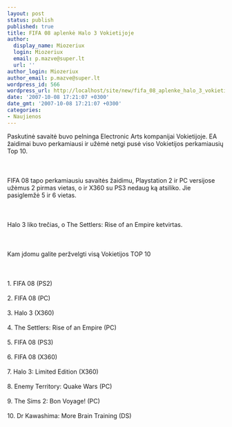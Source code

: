 ```yaml
---
layout: post
status: publish
published: true
title: FIFA 08 aplenkė Halo 3 Vokietijoje
author:
  display_name: Miozeriux
  login: Miozeriux
  email: p.mazve@super.lt
  url: ''
author_login: Miozeriux
author_email: p.mazve@super.lt
wordpress_id: 566
wordpress_url: http://localhost/site/new/fifa_08_aplenke_halo_3_vokietijoje/
date: '2007-10-08 17:21:07 +0300'
date_gmt: '2007-10-08 17:21:07 +0300'
categories:
- Naujienos
---
```

<p>Paskutinė savaitė buvo pelninga Electronic Arts kompanijai Vokietijoje. EA žaidimai buvo perkamiausi ir užėmė netgi pusė viso Vokietijos perkamiausių Top 10.<br />
<br><br />
<br>FIFA 08 tapo perkamiausiu savaitės žaidimu, Playstation 2 ir PC versijose užėmus 2 pirmas vietas, o ir X360 su PS3 nedaug ką atsiliko. Jie pasiglemžė 5 ir 6 vietas.<br />
<br><br />
<br>Halo 3 liko trečias, o The Settlers: Rise of an Empire ketvirtas.<br />
<br><br />
<br>Kam įdomu galite peržvelgti visą Vokietijos TOP 10<br />
<br><br />
<br>1. FIFA 08 (PS2)<br />
<br>2. FIFA 08 (PC)<br />
<br>3. Halo 3 (X360)<br />
<br>4. The Settlers: Rise of an Empire (PC)<br />
<br>5. FIFA 08 (PS3)<br />
<br>6. FIFA 08 (X360)<br />
<br>7. Halo 3: Limited Edition (X360)<br />
<br>8. Enemy Territory: Quake Wars (PC)<br />
<br>9. The Sims 2: Bon Voyage! (PC)<br />
<br>10. Dr Kawashima: More Brain Training (DS)</p>
